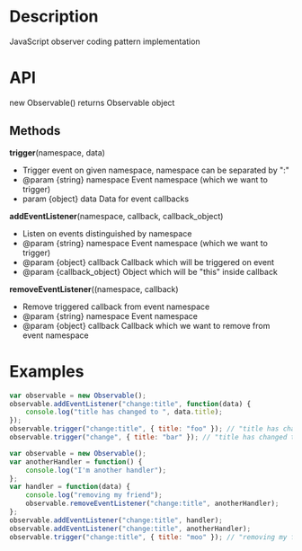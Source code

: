 Description
===========

JavaScript observer coding pattern implementation

API
===

new Observable() returns Observable object

Methods
-------

**trigger**(namespace, data)
* Trigger event on given namespace, namespace can be separated by ":"
* @param  {string} namespace Event namespace (which we want to trigger)
* param  {object} data      Data for event callbacks

**addEventListener**(namespace, callback, callback_object)
* Listen on events distinguished by namespace
* @param  {string} namespace Event namespace (which we want to trigger)
* @param  {object} callback Callback which will be triggered on event
* @param  {callback_object} Object which will be "this" inside callback

**removeEventListener**((namespace, callback)
* Remove triggered callback from event namespace
* @param  {string} namespace Event namespace
* @param  {object} callback  Callback which we want to remove from event namespace

Examples
========

```javascript
var observable = new Observable();
observable.addEventListener("change:title", function(data) {
	console.log("title has changed to ", data.title);
});
observable.trigger("change:title", { title: "foo" }); // "title has changed to foo"
observable.trigger("change", { title: "bar" }); // "title has changed to bar"
```

```javascript
var observable = new Observable();
var anotherHandler = function() {
	console.log("I'm another handler");
};
var handler = function(data) {
    console.log("removing my friend");
    observable.removeEventListener("change:title", anotherHandler);
};
observable.addEventListener("change:title", handler);
observable.addEventListener("change:title", anotherHandler);
observable.trigger("change:title", { title: "moo" }); // "removing my friend"
```